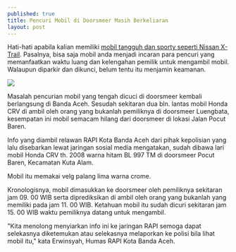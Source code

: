 ```yaml
---
published: true
title: Pencuri Mobil di Doorsmeer Masih Berkeliaran
layout: post
---
```

Hati-hati apabila kalian memiliki <a href="http://www.shenisa.com/2016/03/nissan-x-trail-mobil-suv-tangguh-dan-sporty-terbaik.html">mobil tangguh dan sporty seperti Nissan X-Trail</a>. Pasalnya, bisa saja mobil anda menjadi incaran para pencuri yang memanfaatkan waktu luang dan kelengahan pemilik untuk mengambil mobil. Walaupun diparkir dan dikunci, belum tentu itu menjamin keamanan. 

<img src="http://i1.tribune.com.pk/wp-content/uploads/2014/10/774499-Cartheft-1413141837-805-640x480.jpg">

Masalah pencurian mobil yang tengah dicuci di doorsmeer kembali berlangsung di Banda Aceh. Sesudah sekitaran dua bln. lantas mobil Honda CRV di ambil oleh orang yang bukanlah pemiliknya di doorsmeer Luengbata, kesempatan ini mobil semacam hilang dari doorsmeer di lokasi Jalan Pocut Baren. 

Info yang diambil relawan RAPI Kota Banda Aceh dari pihak kepolisian yang lalu disebarkan lewat jaringan sosial media mengatakan, sudah dibawa lari mobil Honda CRV th. 2008 warna hitam BL 997 TM di doorsmeer Pocut Baren, Kecamatan Kuta Alam. 

Mobil itu memakai velg palang lima warna crome. 

Kronologisnya, mobil dimasukkan ke doorsmeer oleh pemiliknya sekitaran jam 09. 00 WIB serta diprediksikan di ambil oleh orang yang bukanlah yang memiliki pada jam 11. 00 WIB. Ketahuan mobil itu sudah dicuri sekitaran jam 15. 00 WIB waktu pemiliknya datang untuk mengambil. 

"Kita menolong menyiarkan info ini ke jaringan RAPI semoga dapat selekasnya diketemukan atau selekasnya melaporkan ke polisi bila lihat mobil itu," kata Erwinsyah, Humas RAPI Kota Banda Aceh.
